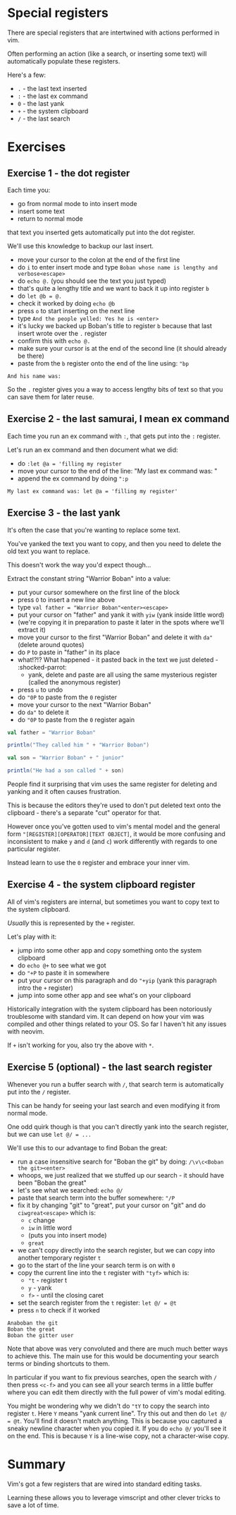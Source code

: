 # Special registers

There are special registers that are intertwined with actions performed in vim.

Often performing an action (like a search, or inserting some text) will automatically populate these registers.

Here's a few:

- `.` - the last text inserted
- `:` - the last ex command
- `0` - the last yank
- `+` - the system clipboard
- `/` - the last search

# Exercises

## Exercise 1 - the dot register

Each time you:

- go from normal mode to into insert mode
- insert some text
- return to normal mode 

that text you inserted gets automatically put into the dot register.

We'll use this knowledge to backup our last insert.

- move your cursor to the colon at the end of the first line
- do `i` to enter insert mode and type `Boban whose name is lengthy and verbose<escape>`
- do `echo @.` (you should see the text you just typed)
- that's quite a lengthy title and we want to back it up into register `b`
- do `let @b = @.`
- check it worked by doing `echo @b`
- press `o` to start inserting on the next line
- type `And the people yelled: Yes he is <enter>`
- it's lucky we backed up Boban's title to register `b` because that last insert wrote over the `.` register
- confirm this with `echo @.`
- make sure your cursor is at the end of the second line (it should already be there)
- paste from the `b` register onto the end of the line using: `"bp`

```
And his name was: 
```

So the `.` register gives you a way to access lengthy bits of text so that you can save them for later reuse.

## Exercise 2 - the last samurai, I mean ex command

Each time you run an ex command with `:`, that gets put into the `:` register.

Let's run an ex command and then document what we did:

- do `:let @a = 'filling my register`
- move your cursor to the end of the line: "My last ex command was: "
- append the ex command by doing `":p`

```
My last ex command was: let @a = 'filling my register'
```

## Exercise 3 - the last yank

It's often the case that you're wanting to replace some text.

You've yanked the text you want to copy, and then you need to delete the old text you want to replace.

This doesn't work the way you'd expect though...

Extract the constant string "Warrior Boban" into a value:

- put your cursor somewhere on the first line of the block
- press `O` to insert a new line above
- type `val father = "Warrior Boban"<enter><escape>`
- put your cursor on "father" and yank it with `yiw` (yank inside little word)
- (we're copying it in preparation to paste it later in the spots where we'll extract it)
- move your cursor to the first "Warrior Boban" and delete it with `da"` (delete around quotes)
- do `P` to paste in "father" in its place
- what!?!? What happened - it pasted back in the text we just deleted - :shocked-parrot: 
    - yank, delete and paste are all using the same mysterious register (called the anonymous register)
- press `u` to undo
- do `"0P` to paste from the `0` register
- move your cursor to the next "Warrior Boban"
- do `da"` to delete it
- do `"0P` to paste from the `0` register again

```scala
val father = "Warrior Boban"

println("They called him " + "Warrior Boban")

val son = "Warrior Boban" + " junior"

println("He had a son called " + son)
```

People find it surprising that vim uses the same register for deleting and yanking and it often causes frustration.

This is because the editors they're used to don't put deleted text onto the clipboard - there's a separate "cut" operator for that.

However once you've gotten used to vim's mental model and the general form `"[REGISTER][OPERATOR][TEXT OBJECT]`,
it would be more confusing and inconsistent to make `y` and `d` (and `c`) work differently with regards to one
particular register. 

Instead learn to use the `0` register and embrace your inner vim.

## Exercise 4 - the system clipboard register

All of vim's registers are internal, but sometimes you want to copy text to the system clipboard.

_Usually_ this is represented by the `+` register.

Let's play with it:

- jump into some other app and copy something onto the system clipboard
- do `echo @+` to see what we got
- do `"+P` to paste it in somewhere
- put your cursor on this paragraph and do `"+yip` (yank this paragraph intro the `+` register)
- jump into some other app and see what's on your clipboard

Historically integration with the system clipboard has been notoriously troublesome with standard vim.
It can depend on how your vim was compiled and other things related to your OS.
So far I haven't hit any issues with neovim.

If `+` isn't working for you, also try the above with `*`.

## Exercise 5 (optional) - the last search register

Whenever you run a buffer search with `/`, that search term is automatically put into the `/` register.

This can be handy for seeing your last search and even modifying it from normal mode.

One odd quirk though is that you can't directly yank into the search register, but we can use `let @/ = ...`

We'll use this to our advantage to find Boban the great:

- run a case insensitive search for "Boban the git" by doing: `/\v\c<Boban the git><enter>`
- whoops, we just realized that we stuffed up our search - it should have been "Boban the great"
- let's see what we searched: `echo @/`
- paste that search term into the buffer somewhere: `"/P`
- fix it by changing "git" to "great", put your cursor on "git" and do `ciwgreat<escape>` which is:
    - `c` change
    - `iw` in little word
    - (puts you into insert mode)
    - `great`
- we can't copy directly into the search register, but we can copy into another temporary register `t`
- go to the start of the line your search term is on with `0`
- copy the current line into the `t` register with `"tyf>` which is:
    - `"t` - register t
    - `y` - yank
    - `f>` - until the closing caret
- set the search register from the `t` register: `let @/ = @t`
- press `n` to check if it worked

```
Anaboban the git
Boban the great
Boban the gitter user
```

Note that above was very convoluted and there are much much better ways to achieve this.
The main use for this would be documenting your search terms or binding shortcuts to them.

In particular if you want to fix previous searches, open the search with `/` then press `<c-f>` and you can see
all your search terms in a little buffer where you can edit them directly with the full power of vim's modal editing.

You might be wondering why we didn't do `"tY` to copy the search into register `t`.
Here `Y` means "yank current line".
Try this out and then do `let @/ = @t`. You'll find it doesn't match anything.
This is because you captured a sneaky newline character when you copied it.
If you do `echo @/` you'll see it on the end.
This is because `Y` is a line-wise copy, not a character-wise copy.

# Summary

Vim's got a few registers that are wired into standard editing tasks.

Learning these allows you to leverage vimscript and other clever tricks to save a lot of time.
